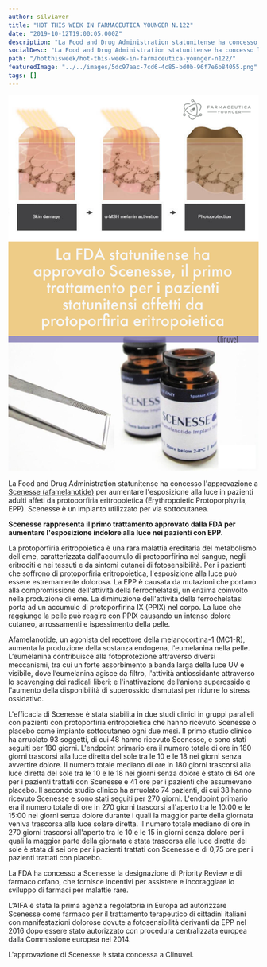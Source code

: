 ```yaml
---
author: silviaver
title: "HOT THIS WEEK IN FARMACEUTICA YOUNGER N.122"
date: "2019-10-12T19:00:05.000Z"
description: "La Food and Drug Administration statunitense ha concesso l'approvazione a Scenesse (afamelanotide) per aumentare l'esposizione alla luce in pazienti adulti affeti da protoporfiria eritropoietica (Erythropoietic Protoporphyria, EPP). Scenesse è un impianto utilizzato per via sottocutanea. "
socialDesc: "La Food and Drug Administration statunitense ha concesso l'approvazione a Scenesse (afamelanotide) per aumentare l'esposizione alla luce in pazienti adulti affeti da protoporfiria eritropoietica (Erythropoietic Protoporphyria, EPP). Scenesse è un impianto utilizzato per via sottocutanea. "
path: "/hotthisweek/hot-this-week-in-farmaceutica-younger-n122/"
featuredImage: "../../images/5dc97aac-7cd6-4c85-bd0b-96f7e6b84055.png"
tags: []
---
```


![null](../../images/5dc97aac-7cd6-4c85-bd0b-96f7e6b84055.png)

La Food and Drug Administration statunitense ha concesso l'approvazione a [Scenesse (afamelanotide)](https://www.fda.gov/news-events/press-announcements/fda-approves-first-treatment-increase-pain-free-light-exposure-patients-rare-disorder) per aumentare l'esposizione alla luce in pazienti adulti affeti da protoporfiria eritropoietica (Erythropoietic Protoporphyria, EPP). Scenesse è un impianto utilizzato per via sottocutanea.

**Scenesse rappresenta il primo trattamento approvato dalla FDA per aumentare l'esposizione indolore alla luce nei pazienti con EPP.**

La protoporfiria eritropoietica è una rara malattia ereditaria del metabolismo dell'eme, caratterizzata dall'accumulo di protoporfirina nel sangue, negli eritrociti e nei tessuti e da sintomi cutanei di fotosensibilità. Per i pazienti che soffrono di protoporfiria eritropoietica, l'esposizione alla luce può essere estremamente dolorosa. La EPP è causata da mutazioni che portano alla compromissione dell'attività della ferrochelatasi, un enzima coinvolto nella produzione di eme. La diminuzione dell'attività della ferrochelatasi porta ad un accumulo di protoporfirina IX (PPIX) nel corpo. La luce che raggiunge la pelle può reagire con PPIX causando un intenso dolore cutaneo, arrossamenti e ispessimento della pelle.

Afamelanotide, un agonista del recettore della melanocortina-1 (MC1-R), aumenta la produzione della sostanza endogena, l'eumelanina nella pelle. L’eumelanina contribuisce alla fotoprotezione attraverso diversi meccanismi, tra cui un forte assorbimento a banda larga della luce UV e visibile, dove l’eumelanina agisce da filtro, l'attività antiossidante attraverso lo scavenging dei radicali liberi; e l'inattivazione dell’anione superossido e l'aumento della disponibilità di superossido dismutasi per ridurre lo stress ossidativo.

L'efficacia di Scenesse è stata stabilita in due studi clinici in gruppi paralleli con pazienti con protoporfiria eritropoietica che hanno ricevuto Scenesse o placebo come impianto sottocutaneo ogni due mesi. Il primo studio clinico ha arruolato 93 soggetti, di cui 48 hanno ricevuto Scenesse, e sono stati seguiti per 180 giorni. L'endpoint primario era il numero totale di ore in 180 giorni trascorsi alla luce diretta del sole tra le 10 e le 18 nei giorni senza avvertire dolore. Il numero totale mediano di ore in 180 giorni trascorsi alla luce diretta del sole tra le 10 e le 18 nei giorni senza dolore è stato di 64 ore per i pazienti trattati con Scenesse e 41 ore per i pazienti che assumevano placebo. Il secondo studio clinico ha arruolato 74 pazienti, di cui 38 hanno ricevuto Scenesse e sono stati seguiti per 270 giorni. L'endpoint primario era il numero totale di ore in 270 giorni trascorsi all'aperto tra le 10:00 e le 15:00 nei giorni senza dolore durante i quali la maggior parte della giornata veniva trascorsa alla luce solare diretta. Il numero totale mediano di ore in 270 giorni trascorsi all'aperto tra le 10 e le 15 in giorni senza dolore per i quali la maggior parte della giornata è stata trascorsa alla luce diretta del sole è stata di sei ore per i pazienti trattati con Scenesse e di 0,75 ore per i pazienti trattati con placebo.

La FDA ha concesso a Scenesse la designazione di Priority Review e di farmaco orfano, che fornisce incentivi per assistere e incoraggiare lo sviluppo di farmaci per malattie rare.

L’AIFA è stata la prima agenzia regolatoria in Europa ad autorizzare Scenesse come farmaco per il trattamento terapeutico di cittadini italiani con manifestazioni dolorose dovute a fotosensibilità derivanti da EPP nel 2016 dopo essere stato autorizzato con procedura centralizzata europea dalla Commissione europea nel 2014.

L'approvazione di Scenesse è stata concessa a Clinuvel.
